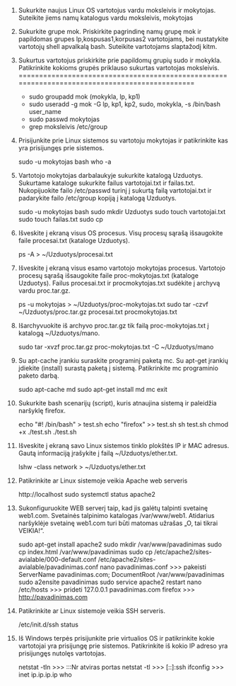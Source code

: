 1. Sukurkite naujus Linux OS vartotojus vardu moksleivis ir mokytojas. Suteikite jiems namų
katalogus vardu moksleivis, mokytojas
2. Sukurkite grupe mok. Priskirkite pagrindinę namų grupę mok ir papildomas grupes
lp,kospusas1,korpusas2 vartotojams, bei nustatykite vartotojų shell apvalkalą bash. Suteikite
vartotojams slaptažodį kitm.
3. Sukurtus vartotojus priskirkite prie papildomų grupių sudo ir mokykla. Patikrinkite kokioms
grupės priklauso sukurtas vartotojas moksleivis.
==============================================================================================

	* sudo groupadd mok (mokykla, lp, kp1)
	* sudo useradd -g mok -G lp, kp1, kp2, sudo, mokykla, -s /bin/bash user_name
	* sudo passwd mokytojas
	* grep moksleivis /etc/group

4. Prisijunkite prie Linux sistemos su vartotoju mokytojas ir patikrinkite kas yra prisijungęs prie
sistemos.

	sudo -u mokytojas bash
	who -a

5. Vartotojo mokytojas darbalaukyje sukurkite katalogą Uzduotys. Sukurtame kataloge sukurkite
failus vartotojai.txt ir failas.txt. Nukopijuokite failo /etc/passwd turinį į sukurtą failą
vartotojai.txt ir padarykite failo /etc/group kopiją į katalogą Uzduotys.

	sudo -u mokytojas bash
	sudo mkdir Uzduotys
	sudo touch vartotojai.txt
	sudo touch failas.txt
	sudo cp 

12. Išveskite į ekraną visus OS procesus. Visų procesų sąrašą išsaugokite faile procesai.txt (kataloge
Uzduotys).

	ps -A > ~/Uzduotys/procesai.txt

13. Išveskite į ekraną visus esamo vartotojo mokytojas procesus. Vartotojo procesų sąrašą išsaugokite faile proc-mokytojas.txt (kataloge Uzduotys). Failus procesai.txt ir procmokytojas.txt sudėkite į archyvą vardu proc.tar.gz.

	ps -u mokytojas > ~/Uzduotys/proc-mokytojas.txt
	sudo tar -czvf ~/Uzduotys/proc.tar.gz procesai.txt procmokytojas.txt

14. Išarchyvuokite iš archyvo proc.tar.gz tik failą proc-mokytojas.txt į katalogą ~/Uzduotys/mano.

	sudo tar -xvzf proc.tar.gz proc-mokytojas.txt -C ~/Uzduotys/mano

15. Su apt-cache įrankiu suraskite programinį paketą mc. Su apt-get įrankių įdiekite (install) surastą paketą į sistemą. Patikrinkite mc programinio paketo darbą.

	sudo apt-cache md
	sudo apt-get install md
	mc
	exit

16. Sukurkite bash scenarijų (script), kuris atnaujina sistemą ir paleidžia naršyklę firefox.

	echo "#! /bin/bash" > test.sh
	echo "firefox" >> test.sh
	sh test.sh
	chmod +x ./test.sh
	./test.sh

17. Išveskite į ekraną savo Linux sistemos tinklo plokštės IP ir MAC adresus. Gautą informaciją įrašykite į failą ~/Uzduotys/ether.txt.

	lshw -class network > ~/Uzduotys/ether.txt

18. Patikrinkite ar Linux sistemoje veikia Apache web serveris

	http://localhost
	sudo systemctl status apache2

19. Sukonfiguruokite WEB serverį taip, kad jis galėtų talpinti svetainę web1.com. Svetainės talpinimo katalogas /var/www/web1. Atidarius naršyklėje svetainę web1.com turi būti matomas užrašas „O, tai tikrai VEIKIA!“.

	sudo apt-get install apache2
	sudo mkdir /var/www/pavadinimas
	sudo cp index.html /var/www/pavadinimas
	sudo cp /etc/apache2/sites-avialable/000-default.conf /etc/apache2/sites-avialable/pavadinimas.conf
	nano pavadinimas.conf >>> pakeisti ServerName pavadinimas.com; DocumentRoot /var/www/pavadinimas
	sudo a2ensite pavadinimas
	sudo service apache2 restart
	nano /etc/hosts >>> prideti 127.0.0.1 pavadinimas.com
	firefox >>> http://pavadinimas.com
	
20. Patikrinkite ar Linux sistemoje veikia SSH serveris.

	/etc/init.d/ssh status

21. Iš Windows terpės prisijunkite prie virtualios OS ir patikrinkite kokie vartotojai yra prisijungę prie sistemos. Patikrinkite iš kokio IP adreso yra prisijungęs nutolęs vartotojas.

	netstat -tln >>> :::Nr atviras portas
	netstat -tl >>> [::]:ssh
	ifconfig >>> inet ip.ip.ip.ip
	who